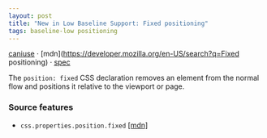 ```yaml
---
layout: post
title: "New in Low Baseline Support: Fixed positioning"
tags: baseline-low positioning
---
```


[caniuse](https://caniuse.com/?search=fixed-positioning) · [mdn](https://developer.mozilla.org/en-US/search?q=Fixed positioning) · [spec](https://drafts.csswg.org/css-position-3/#abspos-insets)

The `position: fixed` CSS declaration removes an element from the normal flow and positions it relative to the viewport or page.

### Source features

- ``css.properties.position.fixed`` [[mdn]](https://developer.mozilla.org/en-US/search?q=css.properties.position.fixed)
